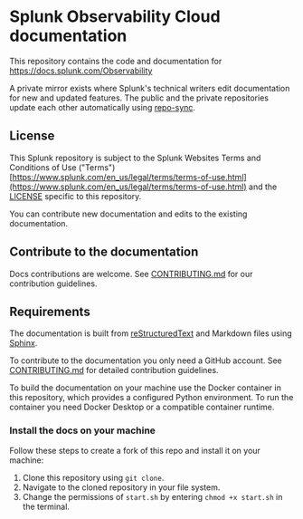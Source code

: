 # Splunk Observability Cloud documentation

This repository contains the code and documentation for https://docs.splunk.com/Observability

A private mirror exists where Splunk's technical writers edit documentation for new and updated features. The public and the private repositories update each other automatically using [repo-sync](https://github.com/repo-sync/repo-sync).

## License 

This Splunk repository is subject to the Splunk Websites Terms and Conditions of Use ("Terms")  
[https://www.splunk.com/en_us/legal/terms/terms-of-use.html](https://www.splunk.com/en_us/legal/terms/terms-of-use.html) 
and the [LICENSE](LICENSE) specific to this repository.

You can contribute new documentation and edits to the existing documentation.

## Contribute to the documentation

Docs contributions are welcome. See [CONTRIBUTING.md](CONTRIBUTING.md) for our contribution guidelines.

## Requirements

The documentation is built from [reStructuredText](https://docutils.sourceforge.io/rst.html) and Markdown files using [Sphinx](https://www.sphinx-doc.org/en/master/).

To contribute to the documentation you only need a GitHub account. See [CONTRIBUTING.md](CONTRIBUTING.md) for detailed contribution guidelines.

To build the documentation on your machine use the Docker container in this repository, which provides a configured Python environment. To run the container you need Docker Desktop or a compatible container runtime.

### Install the docs on your machine

Follow these steps to create a fork of this repo and install it on your machine:

1. Clone this repository using `git clone`.
2. Navigate to the cloned repository in your file system.
3. Change the permissions of `start.sh` by entering `chmod +x start.sh` in the terminal.


